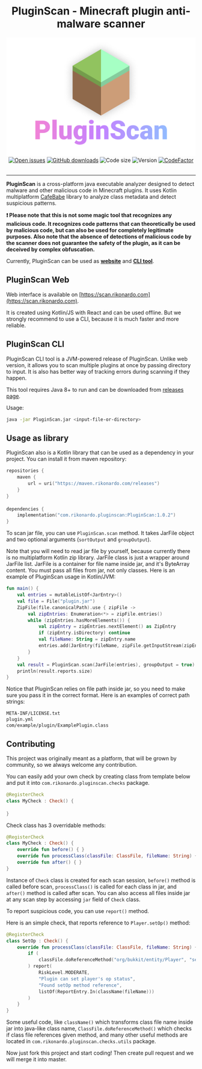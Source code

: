 <div align="center"><h1>PluginScan - Minecraft plugin anti-malware scanner</h1></div>

<div align="center"><img alt="Logo" src="logo.png"/></div>

<div align="center">
    <a href="https://github.com/Rikonardo/PluginScan/issues"><img alt="Open issues" src="https://img.shields.io/github/issues-raw/Rikonardo/PluginScan"/></a>
    <a href="https://github.com/Rikonardo/PluginScan/releases/latest"><img alt="GitHub downloads" src="https://img.shields.io/github/downloads/Rikonardo/PluginScan/total"></a>
    <img alt="Code size" src="https://img.shields.io/github/languages/code-size/Rikonardo/PluginScan"/>
    <img alt="Version" src="https://img.shields.io/maven-metadata/v?metadataUrl=https%3A%2F%2Fmaven.rikonardo.com%2Freleases%2Fcom%2Frikonardo%2Fpluginscan%2FPluginScan%2Fmaven-metadata.xml"/>
    <a href="https://www.codefactor.io/repository/github/rikonardo/pluginscan"><img alt="CodeFactor" src="https://www.codefactor.io/repository/github/rikonardo/pluginscan/badge"/></a>
</div>

<br>

<hr>

**PluginScan** is a cross-platform java executable analyzer designed to detect malware and other malicious code in Minecraft plugins. It uses Kotlin multiplatform [CafeBabe](https://github.com/Rikonardo/CafeBabe) library to analyze class metadata and detect suspicious patterns.

**❗ Please note that this is not some magic tool that recognizes any malicious code. It recognizes code patterns that can theoretically be used by malicious code, but can also be used for completely legitimate purposes. Also note that the absence of detections of malicious code by the scanner does not guarantee the safety of the plugin, as it can be deceived by complex obfuscation.**

Currently, PluginScan can be used as **[website](#pluginscan-web)** and **[CLI tool](#pluginscan-cli)**.

## PluginScan Web
Web interface is available on [https://scan.rikonardo.com](https://scan.rikonardo.com).

It is created using Kotlin/JS with React and can be used offline. But we strongly recommend to use a CLI, because it is much faster and more reliable.

## PluginScan CLI
PluginScan CLI tool is a JVM-powered release of PluginScan. Unlike web version, it allows you to scan multiple plugins at once by passing directory to input. It is also has better way of tracking errors during scanning if they happen.

This tool requires Java 8+ to run and can be downloaded from [releases page](https://github.com/Rikonardo/PluginScan/releases/latest).

Usage:

```sh
java -jar PluginScan.jar <input-file-or-directory>
```

## Usage as library
PluginScan also is a Kotlin library that can be used as a dependency in your project. You can install it from maven repository:

```kotlin
repositories {
    maven {
        url = uri("https://maven.rikonardo.com/releases")
    }
}

dependencies {
    implementation("com.rikonardo.pluginscan:PluginScan:1.0.2")
}
```

To scan jar file, you can use `PluginScan.scan` method. It takes JarFile object and two optional arguments (`sortOutput` and `groupOutput`).

Note that you will need to read jar file by yourself, because currently there is no multiplatform Kotlin zip library. JarFile class is just a wrapper around JarFile list. JarFile is a container for file name inside jar, and it's ByteArray content. You must pass all files from jar, not only classes. Here is an example of PluginScan usage in Kotlin/JVM:

```kotlin
fun main() {
    val entries = mutableListOf<JarEntry>()
    val file = File("plugin.jar")
    ZipFile(file.canonicalPath).use { zipFile ->
        val zipEntries: Enumeration<*> = zipFile.entries()
        while (zipEntries.hasMoreElements()) {
            val zipEntry = zipEntries.nextElement() as ZipEntry
            if (zipEntry.isDirectory) continue
            val fileName: String = zipEntry.name
            entries.add(JarEntry(fileName, zipFile.getInputStream(zipEntry).readBytes()))
        }
    }
    val result = PluginScan.scan(JarFile(entries), groupOutput = true)
    println(result.reports.size)
}
```

Notice that PluginScan relies on file path inside jar, so you need to make sure you pass it in the correct format. Here is an examples of correct path strings:

```
META-INF/LICENSE.txt
plugin.yml
com/example/plugin/ExamplePlugin.class
```

## Contributing
This project was originally meant as a platform, that will be grown by community, so we always welcome any contribution.

You can easily add your own check by creating class from template below and put it into `com.rikonardo.pluginscan.checks` package.

```kotlin
@RegisterCheck
class MyCheck : Check() {

}
```

Check class has 3 overridable methods:

```kotlin
@RegisterCheck
class MyCheck : Check() {
    override fun before() { }
    override fun processClass(classFile: ClassFile, fileName: String) { }
    override fun after() { }
}
```

Instance of `Check` class is created for each scan session, `before()` method is called before scan, `processClass()` is called for each class in jar, and `after()` method is called after scan. You can also access all files inside jar at any scan step by accessing `jar` field of `Check` class.

To report suspicious code, you can use `report()` method.

Here is an simple check, that reports reference to `Player.setOp()` method:

```kotlin
@RegisterCheck
class SetOp : Check() {
    override fun processClass(classFile: ClassFile, fileName: String) {
        if (
            classFile.doReferenceMethod("org/bukkit/entity/Player", "setOp")
        ) report(
            RiskLevel.MODERATE,
            "Plugin can set player's op status",
            "Found setOp method reference",
            listOf(ReportEntry.In(className(fileName)))
        )
    }
}
```

Some useful code, like `className()` which transforms class file name inside jar into java-like class name, `ClassFile.doReferenceMethod()` which checks if class file references given method, and many other useful methods are located in `com.rikonardo.pluginscan.checks.utils` package.

Now just fork this project and start coding! Then create pull request and we will merge it into master.
